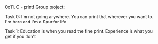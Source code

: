 0x11. C - printf
Group project:

Task 0:  I'm not going anywhere. You can print that wherever you want to. I'm here and I'm a Spur for life

Task 1:  Education is when you read the fine print. Experience is what you get if you don't


